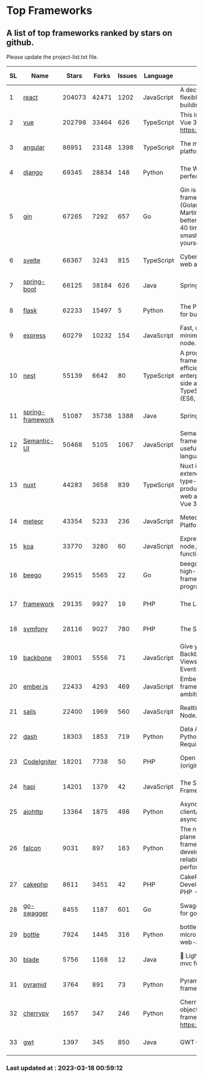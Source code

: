 # Top Frameworks
## A list of top frameworks ranked by stars on github.  
Please update the project-list.txt file.

| SL| Name  | Stars| Forks| Issues | Language | Description | Last Commit |
| --| ------| -----| ---- | ------ | -------- | ----------- | ----------- |
| 1 | [react](https://github.com/facebook/react) | 204073 | 42471 | 1202 | JavaScript | A declarative, efficient, and flexible JavaScript library for building user interfaces. | 2023-03-17 22:05:11 |
| 2 | [vue](https://github.com/vuejs/vue) | 202798 | 33464 | 626 | TypeScript | This is the repo for Vue 2. For Vue 3, go to https://github.com/vuejs/core | 2023-02-04 18:16:38 |
| 3 | [angular](https://github.com/angular/angular) | 86951 | 23148 | 1398 | TypeScript | The modern web developer’s platform | 2023-03-17 17:29:14 |
| 4 | [django](https://github.com/django/django) | 69345 | 28834 | 148 | Python | The Web framework for perfectionists with deadlines. | 2023-03-16 07:38:44 |
| 5 | [gin](https://github.com/gin-gonic/gin) | 67265 | 7292 | 657 | Go | Gin is a HTTP web framework written in Go (Golang). It features a Martini-like API with much better performance -- up to 40 times faster. If you need smashing performance, get yourself some Gin. | 2023-03-02 00:12:20 |
| 6 | [svelte](https://github.com/sveltejs/svelte) | 66367 | 3243 | 815 | TypeScript | Cybernetically enhanced web apps | 2023-03-17 16:55:50 |
| 7 | [spring-boot](https://github.com/spring-projects/spring-boot) | 66125 | 38184 | 626 | Java | Spring Boot | 2023-03-16 10:08:26 |
| 8 | [flask](https://github.com/pallets/flask) | 62233 | 15497 | 5 | Python | The Python micro framework for building web applications. | 2023-03-11 16:34:56 |
| 9 | [express](https://github.com/expressjs/express) | 60279 | 10232 | 154 | JavaScript | Fast, unopinionated, minimalist web framework for node. | 2023-02-26 18:34:32 |
| 10 | [nest](https://github.com/nestjs/nest) | 55139 | 6642 | 80 | TypeScript | A progressive Node.js framework for building efficient, scalable, and enterprise-grade server-side applications on top of TypeScript & JavaScript (ES6, ES7, ES8) 🚀 | 2023-03-16 09:20:08 |
| 11 | [spring-framework](https://github.com/spring-projects/spring-framework) | 51087 | 35738 | 1388 | Java | Spring Framework | 2023-03-17 21:32:33 |
| 12 | [Semantic-UI](https://github.com/Semantic-Org/Semantic-UI) | 50468 | 5105 | 1067 | JavaScript | Semantic is a UI component framework based around useful principles from natural language. | 2023-01-11 17:05:32 |
| 13 | [nuxt](https://github.com/nuxt/nuxt) | 44283 | 3658 | 839 | TypeScript | Nuxt is an intuitive and extendable way to create type-safe, performant and production-grade full-stack web apps and websites with Vue 3. | 2023-03-17 21:50:51 |
| 14 | [meteor](https://github.com/meteor/meteor) | 43354 | 5233 | 236 | JavaScript | Meteor, the JavaScript App Platform | 2023-03-10 20:58:10 |
| 15 | [koa](https://github.com/koajs/koa) | 33770 | 3280 | 60 | JavaScript | Expressive middleware for node.js using ES2017 async functions | 2023-01-02 06:55:07 |
| 16 | [beego](https://github.com/beego/beego) | 29515 | 5565 | 22 | Go | beego is an open-source, high-performance web framework for the Go programming language. | 2023-03-09 07:19:01 |
| 17 | [framework](https://github.com/laravel/framework) | 29135 | 9927 | 19 | PHP | The Laravel Framework. | 2023-03-17 14:28:55 |
| 18 | [symfony](https://github.com/symfony/symfony) | 28116 | 9027 | 780 | PHP | The Symfony PHP framework | 2023-03-17 15:56:03 |
| 19 | [backbone](https://github.com/jashkenas/backbone) | 28001 | 5556 | 71 | JavaScript | Give your JS App some Backbone with Models, Views, Collections, and Events | 2023-01-04 11:09:21 |
| 20 | [ember.js](https://github.com/emberjs/ember.js) | 22433 | 4293 | 469 | JavaScript | Ember.js - A JavaScript framework for creating ambitious web applications | 2023-03-13 19:20:48 |
| 21 | [sails](https://github.com/balderdashy/sails) | 22400 | 1969 | 560 | JavaScript | Realtime MVC Framework for Node.js | 2023-02-17 22:35:42 |
| 22 | [dash](https://github.com/plotly/dash) | 18303 | 1853 | 719 | Python | Data Apps & Dashboards for Python. No JavaScript Required. | 2023-03-17 14:25:19 |
| 23 | [CodeIgniter](https://github.com/bcit-ci/CodeIgniter) | 18201 | 7738 | 50 | PHP | Open Source PHP Framework (originally from EllisLab) | 2023-01-26 22:11:27 |
| 24 | [hapi](https://github.com/hapijs/hapi) | 14201 | 1379 | 42 | JavaScript | The Simple, Secure Framework Developers Trust | 2023-03-09 21:59:22 |
| 25 | [aiohttp](https://github.com/aio-libs/aiohttp) | 13364 | 1875 | 498 | Python | Asynchronous HTTP client/server framework for asyncio and Python | 2023-03-17 02:31:00 |
| 26 | [falcon](https://github.com/falconry/falcon) | 9031 | 897 | 163 | Python | The no-magic web data plane API and microservices framework for Python developers, with a focus on reliability, correctness, and performance at scale. | 2023-01-18 20:42:26 |
| 27 | [cakephp](https://github.com/cakephp/cakephp) | 8611 | 3451 | 42 | PHP | CakePHP: The Rapid Development Framework for PHP - Official Repository | 2023-03-09 15:29:30 |
| 28 | [go-swagger](https://github.com/go-swagger/go-swagger) | 8455 | 1187 | 601 | Go | Swagger 2.0 implementation for go | 2023-02-04 17:37:23 |
| 29 | [bottle](https://github.com/bottlepy/bottle) | 7924 | 1445 | 316 | Python | bottle.py is a fast and simple micro-framework for python web-applications. | 2022-09-05 15:24:52 |
| 30 | [blade](https://github.com/lets-blade/blade) | 5756 | 1168 | 12 | Java | :rocket: Lightning fast and elegant mvc framework for Java8 | 2022-05-10 12:38:06 |
| 31 | [pyramid](https://github.com/Pylons/pyramid) | 3764 | 891 | 73 | Python | Pyramid - A Python web framework | 2023-02-16 13:50:59 |
| 32 | [cherrypy](https://github.com/cherrypy/cherrypy) | 1657 | 347 | 246 | Python | CherryPy is a pythonic, object-oriented HTTP framework.      https://cherrypy.dev | 2023-01-09 16:26:47 |
| 33 | [gwt](https://github.com/gwtproject/gwt) | 1397 | 345 | 850 | Java | GWT Open Source Project | 2023-03-02 14:43:29 |

### Last updated at : 2023-03-18 00:59:12
